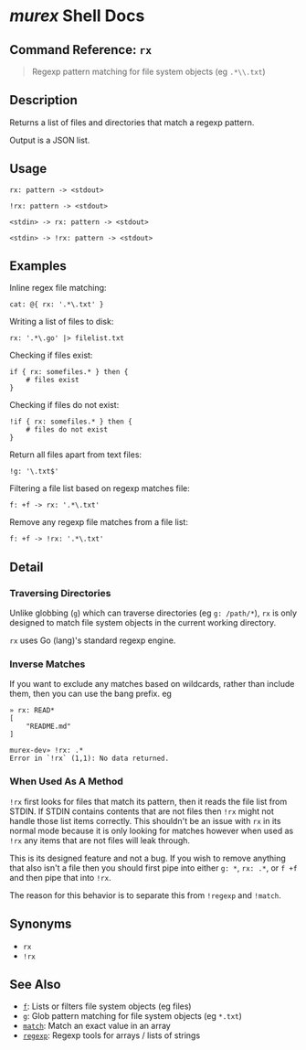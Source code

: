 # _murex_ Shell Docs

## Command Reference: `rx`

> Regexp pattern matching for file system objects (eg `.*\\.txt`)

## Description

Returns a list of files and directories that match a regexp pattern.

Output is a JSON list.

## Usage

    rx: pattern -> <stdout>
    
    !rx: pattern -> <stdout>
    
    <stdin> -> rx: pattern -> <stdout>
    
    <stdin> -> !rx: pattern -> <stdout>

## Examples

Inline regex file matching:

    cat: @{ rx: '.*\.txt' }
    
Writing a list of files to disk:

    rx: '.*\.go' |> filelist.txt
    
Checking if files exist:

    if { rx: somefiles.* } then {
        # files exist
    }
    
Checking if files do not exist:

    !if { rx: somefiles.* } then {
        # files do not exist
    }
    
Return all files apart from text files:

    !g: '\.txt$'
    
Filtering a file list based on regexp matches file:

    f: +f -> rx: '.*\.txt'
    
Remove any regexp file matches from a file list:

    f: +f -> !rx: '.*\.txt'

## Detail

### Traversing Directories

Unlike globbing (`g`) which can traverse directories (eg `g: /path/*`), `rx` is
only designed to match file system objects in the current working directory.

`rx` uses Go (lang)'s standard regexp engine.

### Inverse Matches

If you want to exclude any matches based on wildcards, rather than include
them, then you can use the bang prefix. eg

    » rx: READ*                                                                                                                                                              
    [
        "README.md"
    ]
    
    murex-dev» !rx: .*
    Error in `!rx` (1,1): No data returned.
    
### When Used As A Method

`!rx` first looks for files that match its pattern, then it reads the file list
from STDIN. If STDIN contains contents that are not files then `!rx` might not
handle those list items correctly. This shouldn't be an issue with `rx` in its
normal mode because it is only looking for matches however when used as `!rx`
any items that are not files will leak through.

This is its designed feature and not a bug. If you wish to remove anything that
also isn't a file then you should first pipe into either `g: *`, `rx: .*`, or
`f +f` and then pipe that into `!rx`.

The reason for this behavior is to separate this from `!regexp` and `!match`.

## Synonyms

* `rx`
* `!rx`


## See Also

* [`f`](../commands/f.md):
  Lists or filters file system objects (eg files)
* [`g`](../commands/g.md):
  Glob pattern matching for file system objects (eg `*.txt`)
* [`match`](../commands/match.md):
  Match an exact value in an array
* [`regexp`](../commands/regexp.md):
  Regexp tools for arrays / lists of strings